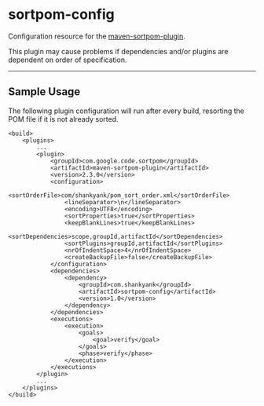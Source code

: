 # sortpom-config

Configuration resource for the [maven-sortpom-plugin](https://code.google.com/p/sortpom).

This plugin may cause problems if dependencies and/or plugins are dependent on
order of specification.

---

## Sample Usage

The following plugin configuration will run after every build, resorting the
POM file if it is not already sorted.

```
<build>
    <plugins>
        ...
        <plugin>
            <groupId>com.google.code.sortpom</groupId>
            <artifactId>maven-sortpom-plugin</artifactId>
            <version>2.3.0</version>
            <configuration>
                <sortOrderFile>com/shankyank/pom_sort_order.xml</sortOrderFile>
                <lineSeparator>\n</lineSeparator>
                <encoding>UTF8</encoding>
                <sortProperties>true</sortProperties>
                <keepBlankLines>true</keepBlankLines>
                <sortDependencies>scope,groupId,artifactId</sortDependencies>
                <sortPlugins>groupId,artifactId</sortPlugins>
                <nrOfIndentSpace>4</nrOfIndentSpace>
                <createBackupFile>false</createBackupFile>
            </configuration>
            <dependencies>
                <dependency>
                    <groupId>com.shankyank</groupId>
                    <artifactId>sortpom-config</artifactId>
                    <version>1.0</version>
                </dependency>
            </dependencies>
            <executions>
                <execution>
                    <goals>
                        <goal>verify</goal>
                    </goals>
                    <phase>verify</phase>
                </execution>
            </executions>
        </plugin>
        ...
    </plugins>
</build>
```
